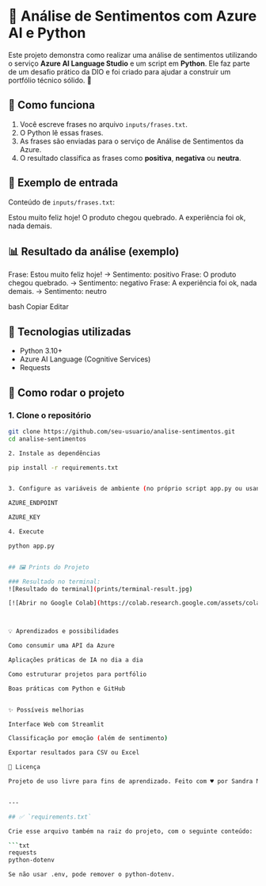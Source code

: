# 🧠 Análise de Sentimentos com Azure AI e Python

Este projeto demonstra como realizar uma análise de sentimentos utilizando o serviço **Azure AI Language Studio** e um script em **Python**. Ele faz parte de um desafio prático da DIO e foi criado para ajudar a construir um portfólio técnico sólido. 💪

## 🚀 Como funciona

1. Você escreve frases no arquivo `inputs/frases.txt`.
2. O Python lê essas frases.
3. As frases são enviadas para o serviço de Análise de Sentimentos da Azure.
4. O resultado classifica as frases como **positiva**, **negativa** ou **neutra**.

## 🧪 Exemplo de entrada

Conteúdo de `inputs/frases.txt`:

Estou muito feliz hoje! O produto chegou quebrado. A experiência foi ok, nada demais.


## 📊 Resultado da análise (exemplo)

Frase: Estou muito feliz hoje! → Sentimento: positivo Frase: O produto chegou quebrado. → Sentimento: negativo Frase: A experiência foi ok, nada demais. → Sentimento: neutro

bash
Copiar
Editar


## 🧰 Tecnologias utilizadas

- Python 3.10+
- Azure AI Language (Cognitive Services)
- Requests

## 🧭 Como rodar o projeto

### 1. Clone o repositório

```bash
git clone https://github.com/seu-usuario/analise-sentimentos.git
cd analise-sentimentos

2. Instale as dependências

pip install -r requirements.txt


3. Configure as variáveis de ambiente (no próprio script app.py ou usando dotenv)

AZURE_ENDPOINT

AZURE_KEY

4. Execute

python app.py


## 🖼 Prints do Projeto

### Resultado no terminal:
![Resultado do terminal](prints/terminal-result.jpg)

[![Abrir no Google Colab](https://colab.research.google.com/assets/colab-badge.svg)](https://colab.research.google.com/github/sandramastrogiacomo/analise-sentimentos-azure-a/blob/main/analise_sentimento.ipynb)



💡 Aprendizados e possibilidades

Como consumir uma API da Azure

Aplicações práticas de IA no dia a dia

Como estruturar projetos para portfólio

Boas práticas com Python e GitHub


✨ Possíveis melhorias

Interface Web com Streamlit

Classificação por emoção (além de sentimento)

Exportar resultados para CSV ou Excel

📎 Licença

Projeto de uso livre para fins de aprendizado. Feito com ♥ por Sandra Mastrogiacomo.


---

## ✅ `requirements.txt`

Crie esse arquivo também na raiz do projeto, com o seguinte conteúdo:

```txt
requests
python-dotenv

Se não usar .env, pode remover o python-dotenv.
